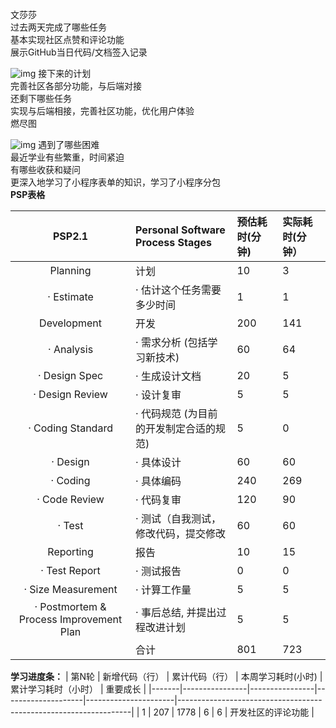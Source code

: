 文莎莎  
        过去两天完成了哪些任务  
            基本实现社区点赞和评论功能   
            展示GitHub当日代码/文档签入记录	   


![img](https://img-community.csdnimg.cn/images/356cfcaa956146deb2872ee4eb393ac3.png "#left")
        接下来的计划  
	        完善社区各部分功能，与后端对接   
        还剩下哪些任务  
	        实现与后端相接，完善社区功能，优化用户体验  
        燃尽图    


![img](https://img-community.csdnimg.cn/images/50b12d3c0102444d924320958d6ddaf7.png "#left")
        遇到了哪些困难  
        最近学业有些繁重，时间紧迫  
        有哪些收获和疑问  
        更深入地学习了小程序表单的知识，学习了小程序分包      
        **PSP表格**

  | PSP2.1 | Personal Software Process Stages | 预估耗时(分钟)|实际耗时(分钟）
| :--: | :-- | :-- | :--
| Planning | 计划 | 10 | 3
| · Estimate | 	· 估计这个任务需要多少时间 |1|1
| Development | 开发 | 200 | 141
|· Analysis | · 需求分析 (包括学习新技术) |60 | 64
|· Design Spec | 	· 生成设计文档 |20| 5
|· Design Review | · 设计复审 |5 | 5
|· Coding Standard | · 代码规范 (为目前的开发制定合适的规范) |5 | 0
|· Design | 	· 具体设计| 60  | 60
| · Coding | · 具体编码 | 240 |  269
| · Code Review | · 代码复审| 120 | 90
|· Test | 	· 测试（自我测试，修改代码，提交修改 | 60 | 60
|Reporting | 报告 | 10 | 15
|· Test Report |	· 测试报告 | 0 | 0
|· Size Measurement |· 计算工作量 | 5 | 5
|· Postmortem & Process Improvement Plan | 	· 事后总结, 并提出过程改进计划| 5 | 5
| |合计 | 801 |  723

**学习进度条：**
| 第N轮 | 新增代码（行） | 累计代码（行） | 本周学习耗时(小时) | 累计学习耗时（小时） | 重要成长                                                         |
|-------|----------------|----------------|--------------------|----------------------|------------------------------------------------------------------|
| 1     | 207            | 1778          |  6                | 6                  | 开发社区的评论功能                        |
